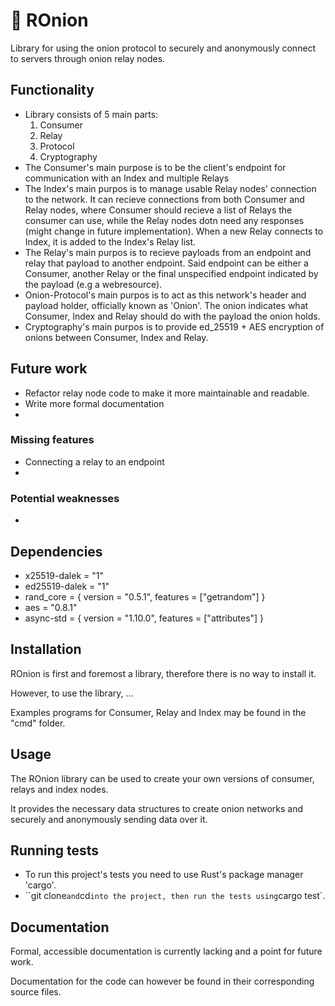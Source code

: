 # 🧅 ROnion
Library for using the onion protocol to securely and anonymously connect to servers through onion relay nodes.

## Functionality
- Library consists of 5 main parts: 
  1. Consumer
  2. Relay
  3. Protocol
  4. Cryptography
- The Consumer's main purpose is to be the client's endpoint for communication with an Index and multiple Relays
- The Index's main purpos is to manage usable Relay nodes' connection to the network. It can recieve connections from both Consumer and Relay nodes, where Consumer should recieve a list of Relays the consumer can use, while the Relay nodes dotn need any responses (might change in future implementation). When a new Relay connects to Index, it is added to the Index's Relay list.
- The Relay's main purpos is to recieve payloads from an endpoint and relay that payload to another endpoint. Said endpoint can be either a Consumer, another Relay or the final unspecified endpoint indicated by the payload (e.g a webresource). 
- Onion-Protocol's main purpos is to act as this network's header and payload holder, officially known as 'Onion'. The onion indicates what Consumer, Index and Relay should do with the payload the onion holds. 
- Cryptography's main purpos is to provide ed_25519 + AES encryption of onions between Consumer, Index and Relay.
## Future work
- Refactor relay node code to make it more maintainable and readable.
- Write more formal documentation
- 
### Missing features
- Connecting a relay to an endpoint
- 
### Potential weaknesses
- 

## Dependencies
- x25519-dalek = "1"
- ed25519-dalek = "1"
- rand_core = { version = "0.5.1", features = ["getrandom"] }
- aes = "0.8.1"
- async-std = { version = "1.10.0", features = ["attributes"] }

## Installation
ROnion is first and foremost a library, therefore there is no way to install it.

However, to use the library, ...

Examples programs for Consumer, Relay and Index may be found in the "cmd" folder.

## Usage
The ROnion library can be used to create your own versions of consumer, relays and index nodes.

It provides the necessary data structures to create onion networks and securely and anonymously sending data over it.

## Running tests
- To run this project's tests you need to use Rust's package manager 'cargo'. 
- ``git clone` and `cd` into the project, then run the tests using `cargo test`.

## Documentation
Formal, accessible documentation is currently lacking and a point for future work.

Documentation for the code can however be found in their corresponding source files.